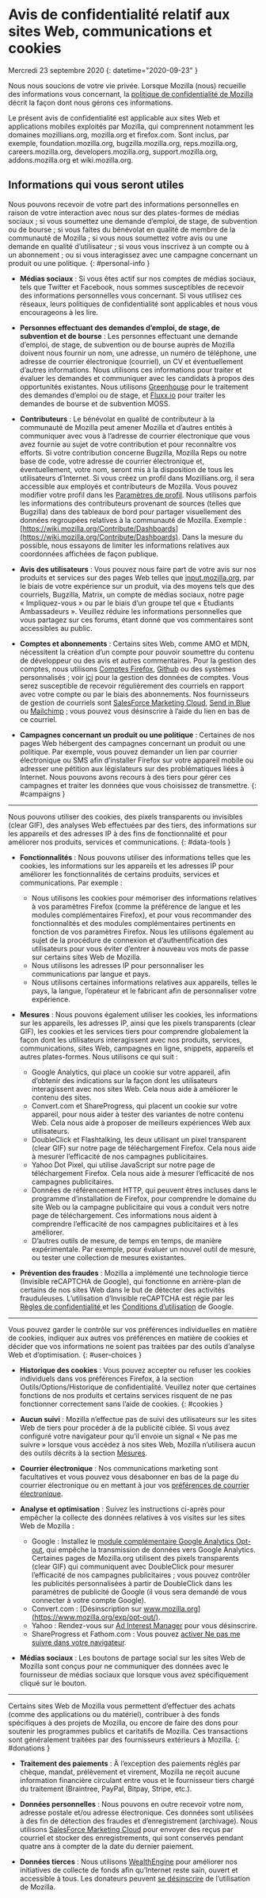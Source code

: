 # Avis de confidentialité relatif aux sites Web, communications et cookies

Mercredi 23 septembre 2020
{: datetime="2020-09-23" }

Nous nous soucions de votre vie privée. Lorsque Mozilla (nous) recueille des informations vous concernant, la [politique de confidentialité de Mozilla](https://www.mozilla.org/privacy/) décrit la façon dont nous gérons ces informations.

Le présent avis de confidentialité est applicable aux sites Web et applications mobiles exploités par Mozilla, qui comprennent notamment les domaines mozillians.org, mozilla.org et firefox.com. Sont inclus, par exemple, foundation.mozilla.org, bugzilla.mozilla.org, reps.mozilla.org, careers.mozilla.org, developers.mozilla.org, support.mozilla.org, addons.mozilla.org et wiki.mozilla.org.

## Informations qui vous seront utiles

Nous pouvons recevoir de votre part des informations personnelles en raison de votre interaction avec nous sur des plates-formes de médias sociaux ; si vous soumettez une demande d’emploi, de stage, de subvention ou de bourse ; si vous faites du bénévolat en qualité de membre de la communauté de Mozilla ; si vous nous soumettez votre avis ou une demande en qualité d’utilisateur ; si vous vous inscrivez à un compte ou à un abonnement ; ou si vous interagissez avec une campagne concernant un produit ou une politique. 
{: #personal-info }

* **Médias sociaux** : Si vous êtes actif sur nos comptes de médias sociaux, tels que Twitter et Facebook, nous sommes susceptibles de recevoir des informations personnelles vous concernant. Si vous utilisez ces réseaux, leurs politiques de confidentialité sont applicables et nous vous encourageons à les lire.

* **Personnes effectuant des demandes d’emploi, de stage, de subvention et de bourse** : Les personnes effectuant une demande d’emploi, de stage, de subvention ou de bourse auprès de Mozilla doivent nous fournir un nom, une adresse, un numéro de téléphone, une adresse de courrier électronique (courriel), un CV et éventuellement d’autres informations. Nous utilisons ces informations pour traiter et évaluer les demandes et communiquer avec les candidats à propos des opportunités existantes. Nous utilisons [Greenhouse](https://www.greenhouse.io/privacy-policy) pour le traitement des demandes d’emploi ou de stage, et [Fluxx.io](https://www.fluxx.io/privacy-policy) pour traiter les demandes de bourse et de subvention MOSS.

* **Contributeurs** : Le bénévolat en qualité de contributeur à la communauté de Mozilla peut amener Mozilla et d’autres entités à communiquer avec vous à l’adresse de courrier électronique que vous avez fournie au sujet de votre contribution et pour reconnaître vos efforts. Si votre contribution concerne Bugzilla, Mozilla Reps ou notre base de code, votre adresse de courrier électronique et, éventuellement, votre nom, seront mis à la disposition de tous les utilisateurs d’Internet. Si vous créez un profil dans Mozillians.org, il sera accessible aux employés et contributeurs de Mozilla. Vous pouvez modifier votre profil dans les [Paramètres de profil](https://mozillians.org/user/edit). Nous utilisons parfois les informations des contributeurs provenant de sources (telles que Bugzilla) dans des tableaux de bord pour partager visuellement des données regroupées relatives à la communauté de Mozilla. Exemple : [https://wiki.mozilla.org/Contribute/Dashboards](https://wiki.mozilla.org/Contribute/Dashboards). Dans la mesure du possible, nous essayons de limiter les informations relatives aux coordonnées affichées de façon publique.

* **Avis des utilisateurs** : Vous pouvez nous faire part de votre avis sur nos produits et services sur des pages Web telles que [input.mozilla.org](https://input.mozilla.org/), par le biais de votre expérience sur un produit, via des moyens tels que des courriels, Bugzilla, Matrix, un compte de médias sociaux, notre page « Impliquez-vous » ou par le biais d’un groupe tel que « Étudiants Ambassadeurs ». Veuillez réduire les informations personnelles que vous partagez sur ces forums, étant donné que vos commentaires sont accessibles au public.

* **Comptes et abonnements** : Certains sites Web, comme AMO et MDN, nécessitent la création d’un compte pour pouvoir soumettre du contenu de développeur ou des avis et autres commentaires. Pour la gestion des comptes, nous utilisons [Comptes Firefox](https://www.mozilla.org/privacy/firefox/), [Github](https://help.github.com/en/github/site-policy/github-privacy-statement#our-use-of-cookies-and-tracking) ou des systèmes personnalisés ; voir [ici](https://support.mozilla.org/kb/managing-account-data) pour la gestion des données de comptes. Vous serez susceptible de recevoir régulièrement des courriels en rapport avec votre compte ou par le biais des abonnements. Nos fournisseurs de gestion de courriels sont [SalesForce Marketing Cloud](https://www.marketingcloud.com/privacy-policy/website-privacy-statement/), [Send in Blue](https://www.sendinblue.com/legal/privacypolicy/) ou [Mailchimp](https://mailchimp.com/legal/privacy/) ; vous pouvez vous désinscrire à l’aide du lien en bas de ce courriel. 

* **Campagnes concernant un produit ou une politique** : Certaines de nos pages Web hébergent des campagnes concernant un produit ou une politique. Par exemple, vous pouvez demander un lien par courrier électronique ou SMS afin d’installer Firefox sur votre appareil mobile ou adresser une pétition aux législateurs sur des problématiques liées à Internet. Nous pouvons avons recours à des tiers pour gérer ces campagnes et traiter les données que vous choisissez de transmettre. 
{: #campaigns }

---------------------------------------

Nous pouvons utiliser des cookies, des pixels transparents ou invisibles (clear GIF), des analyses Web effectuées par des tiers, des informations sur les appareils et des adresses IP à des fins de fonctionnalité et pour améliorer nos produits, services et communications. 
{: #data-tools }

* **Fonctionnalités** : Nous pouvons utiliser des informations telles que les cookies, les informations sur les appareils et les adresses IP pour améliorer les fonctionnalités de certains produits, services et communications. Par exemple :
    * Nous utilisons les cookies pour mémoriser des informations relatives à vos paramètres Firefox (comme la préférence de langue et les modules complémentaires Firefox), et pour vous recommander des fonctionnalités et des modules complémentaires pertinents en fonction de vos paramètres Firefox. Nous les utilisons également au sujet de la procédure de connexion et d’authentification des utilisateurs pour vous éviter d’entrer à nouveau vos mots de passe sur certains sites Web de Mozilla.
    * Nous utilisons les adresses IP pour personnaliser les communications par langue et pays.
    * Nous utilisons certaines informations relatives aux appareils, telles le pays, la langue, l’opérateur et le fabricant afin de personnaliser votre expérience.

* **Mesures** : Nous pouvons également utiliser les cookies, les informations sur les appareils, les adresses IP, ainsi que les pixels transparents (clear GIF), les cookies et les services tiers pour comprendre globalement la façon dont les utilisateurs interagissent avec nos produits, services, communications, sites Web, campagnes en ligne, snippets, appareils et autres plates-formes. Nous utilisons ce qui suit :
    * Google Analytics, qui place un cookie sur votre appareil, afin d’obtenir des indications sur la façon dont les utilisateurs interagissent avec nos sites Web. Cela nous aide à améliorer le contenu des sites.
    * Convert.com et ShareProgress, qui placent un cookie sur votre appareil, pour nous aider à tester des variantes de notre contenu Web. Cela nous aide à proposer de meilleurs expériences Web aux utilisateurs.
    * DoubleClick et Flashtalking, les deux utilisant un pixel transparent (clear GIF) sur notre page de téléchargement Firefox. Cela nous aide à mesurer l’efficacité de nos campagnes publicitaires.
    * Yahoo Dot Pixel, qui utilise JavaScript sur notre page de téléchargement Firefox. Cela nous aide à mesurer l’efficacité de nos campagnes publicitaires.
    * Données de référencement HTTP, qui peuvent êtres incluses dans le programme d’installation de Firefox, pour comprendre le domaine du site Web ou la campagne publicitaire qui vous a conduit vers notre page de téléchargement. Ces informations nous aident à comprendre l’efficacité de nos campagnes publicitaires et à les améliorer.
    * D’autres outils de mesure, de temps en temps, de manière expérimentale. Par exemple, pour évaluer un nouvel outil de mesure, ou tester une collection de mesures existantes.
  
* **Prévention des fraudes** : Mozilla a implémenté une technologie tierce (Invisible reCAPTCHA de Google), qui fonctionne en arrière-plan de certains de nos sites Web dans le but de détecter des activités frauduleuses. L’utilisation d’Invisible reCAPTCHA est régie par les [Règles de confidentialité ](https://www.google.com/intl/policies/privacy/) et les [Conditions d’utilisation](https://policies.google.com/terms) de Google.

---------------------------------------

Vous pouvez garder le contrôle sur vos préférences individuelles en matière de cookies, indiquer aux autres vos préférences en matière de cookies et décider que vos informations ne soient pas traitées par des outils d’analyse Web et d’optimisation. 
{: #user-choices }

* **Historique des cookies** : Vous pouvez accepter ou refuser les cookies individuels dans vos préférences Firefox, à la section Outils/Options/Historique de confidentialité. Veuillez noter que certaines fonctions de nos produits et certains services risquent de ne pas fonctionner correctement sans l’aide de cookies. 
{: #cookies }

* **Aucun suivi** : Mozilla n’effectue pas de suivi des utilisateurs sur les sites Web de tiers pour procéder à de la publicité ciblée. Si vous avez configuré votre navigateur pour qu’il envoie un signal « Ne pas me suivre » lorsque vous accédez à nos sites Web, Mozilla n’utilisera aucun des outils décrits à la section [Mesures](https://www.mozilla.org/privacy/websites/#data-tools).

* **Courrier électronique** : Nos communications marketing sont facultatives et vous pouvez vous désabonner en bas de la page du courrier électronique ou en mettant à jour vos [préférences de courrier électronique](https://www.mozilla.org/newsletter/recovery/).

* **Analyse et optimisation** : Suivez les instructions ci-après pour empêcher la collecte des données relatives à vos visites sur les sites Web de Mozilla :
    * Google : Installez le [module complémentaire Google Analytics Opt-out](https://tools.google.com/dlpage/gaoptout), qui empêche la transmission de données vers Google Analytics. Certaines pages de Mozilla.org utilisent des pixels transparents (clear GIF) qui communiquent avec DoubleClick pour mesurer l’efficacité de nos campagnes publicitaires ; vous pouvez contrôler les publicités personnalisées à partir de DoubleClick dans les paramètres de publicité de Google (il vous sera demandé de vous connecter à votre compte Google).
    * Convert.com : [Désinscription sur www.mozilla.org](https://www.mozilla.org/exp/opt-out/).
    * Yahoo : Rendez-vous sur [Ad Interest Manager](https://aim.yahoo.com/aim/us/en/optout/) pour vous désinscrire.
    * ShareProgress et Fathom.com : Vous pouvez [activer Ne pas me suivre dans votre navigateur](https://support.mozilla.org/kb/how-do-i-turn-do-not-track-feature).

* **Médias sociaux** : Les boutons de partage social sur les sites Web de Mozilla sont conçus pour ne communiquer des données avec le fournisseur de médias sociaux que lorsque vous avez spécifiquement cliqué sur le bouton.

---------------------------------------

Certains sites Web de Mozilla vous permettent d’effectuer des achats (comme des applications ou du matériel), contribuer à des fonds spécifiques à des projets de Mozilla, ou encore de faire des dons pour soutenir les programmes publics et caritatifs de Mozilla. Ces transactions sont généralement traitées par des fournisseurs extérieurs à Mozilla. 
{: #donations }

* **Traitement des paiements** : À l’exception des paiements réglés par chèque, mandat, prélèvement et virement, Mozilla ne reçoit aucune information financière circulant entre vous et le fournisseur tiers chargé du traitement (Braintree, PayPal, Bitpay, Stripe, etc.).

* **Données personnelles** : Nous pouvons en outre recevoir votre nom, adresse postale et/ou adresse électronique. Ces données sont utilisées à des fin de détection des fraudes et d’enregistrement (archivage). Nous utilisons [SalesForce Marketing Cloud](https://www.marketingcloud.com/privacy-policy/website-privacy-statement/) pour envoyer des reçus par courriel et stocker des enregistrements, qui sont conservés pendant quatre ans à compter de la date du dernier paiement. 

* **Données tierces** : Nous utilisons [WealthEngine](https://www.wealthengine.com/wealthengine-inc-privacy-policy/) pour améliorer nos initiatives de collecte de fonds afin qu’Internet reste sain, ouvert et accessible à tous. Les donateurs peuvent [se désinscrire](https://app.onetrust.com/app/#/webform/4ba08202-2ede-4934-a89e-f0b0870f95f0) de l’utilisation de Mozilla.
